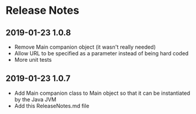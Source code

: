 # Release Notes

## 2019-01-23 1.0.8
  * Remove Main companion object (it wasn't really needed) 
  * Allow URL to be specified as a parameter instead of being hard coded
  * More unit tests

## 2019-01-23 1.0.7 
  * Add Main companion class to Main object so that it can be instantiated by the Java JVM
  * Add this ReleaseNotes.md file
